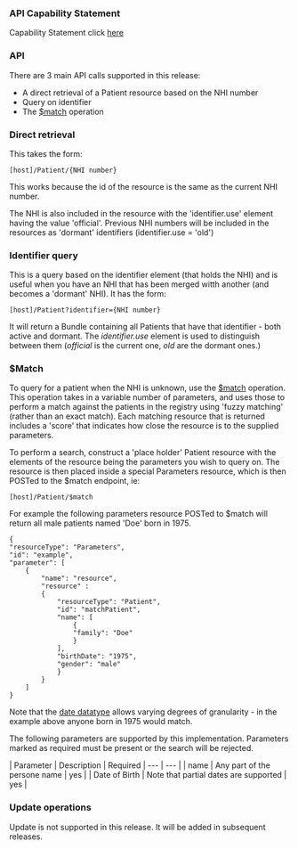 <!-- API.md {% comment %}
*****************************************************************************************
*                            WARNING: DO NOT EDIT THIS FILE                             *
*                                                                                       *
* This file is generated by SUSHI. Any edits you make to this file will be overwritten. *
*                                                                                       *
* To change the contents of this file, edit the original source file at:                *
* ig-data/input/pagecontent/API.md                                                      *
*****************************************************************************************
{% endcomment %} -->

### API Capability Statement

Capability Statement click [here](https://0-11-0-snapshot.d39scuhbqd86l9.amplifyapp.com/capabilityStatement.html)

### API

There are 3 main API calls supported in this release:

* A direct retrieval of a Patient resource based on the NHI number
* Query on identifier
* The [$match](http://hl7.org/fhir/patient-operation-match.html) operation

### Direct retrieval 
This takes the form:

    [host]/Patient/{NHI number}

This works because the id of the resource is the same as the current NHI number. 


The NHI is also included in the resource with the 'identifier.use' element having the value 'official'. Previous NHI numbers will be included in the resources as 'dormant' identifiers (identifier.use = 'old')

### Identifier query
This is a query based on the identifier element (that holds the NHI) and is useful when you have an NHI that has been merged witth another (and becomes a 'dormant' NHI). It has the form:

    [host]/Patient?identifier={NHI number}

It will return a Bundle containing all Patients that have that identifier - both active and dormant. The _identifier.use_ element is used to distinguish between them (_official_ is the current one, _old_ are the dormant ones.)

### $Match

To query for a patient when the NHI is unknown, use the [$match](http://hl7.org/fhir/patient-operation-match.html) operation. This 
operation takes in a variable number of parameters, and uses those to perform a match against the patients in the registry using
'fuzzy matching' (rather than an exact match). Each matching resource that is returned includes a 'score' that indicates how close the resource is to the supplied parameters.

To perform a search, construct a 'place holder' Patient resource with the elements of the resource being the parameters you wish to query on. The resource is then placed inside a special Parameters resource, which is then POSTed to the $match endpoint, ie:

    [host]/Patient/$match

For example the following parameters resource POSTed to $match will return all male patients named 'Doe' born in 1975.


    {
    "resourceType": "Parameters",
    "id": "example",
    "parameter": [
        {
            "name": "resource",
            "resource" :
            {
                "resourceType": "Patient",
                "id": "matchPatient",
                "name": [
                    {
                    "family": "Doe"
                    }
                ],
                "birthDate": "1975",
                "gender": "male"
                }
            }
        ]
    }

Note that the [date datatype](http://hl7.org/fhir/datatypes.html#date) allows varying degrees of granularity - in the example above anyone born in 1975 would match.

The following parameters are supported by this implementation. Parameters marked as required must be present or the search will be rejected.

| Parameter | Description | Required
| --- | --- |
| name | Any part of the persone name | yes |
| Date of Birth | Note that partial dates are supported | yes | 

### Update operations

Update is not supported in this release. It will be added in subsequent releases.

